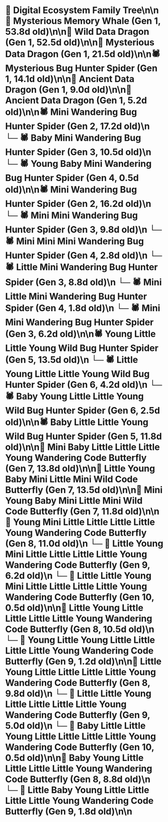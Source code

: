 # 🌳 Digital Ecosystem Family Tree\n\n🐋 Mysterious Memory Whale (Gen 1, 53.8d old)\n\n🐉 Wild Data Dragon (Gen 1, 52.5d old)\n\n🐉 Mysterious Data Dragon (Gen 1, 21.5d old)\n\n🕷️ Mysterious Bug Hunter Spider (Gen 1, 14.1d old)\n\n🐉 Ancient Data Dragon (Gen 1, 9.0d old)\n\n🐉 Ancient Data Dragon (Gen 1, 5.2d old)\n\n🕷️ Mini Wandering Bug Hunter Spider (Gen 2, 17.2d old)\n  └─ 🕷️ Baby Mini Wandering Bug Hunter Spider (Gen 3, 10.5d old)\n    └─ 🕷️ Young Baby Mini Wandering Bug Hunter Spider (Gen 4, 0.5d old)\n\n🕷️ Mini Wandering Bug Hunter Spider (Gen 2, 16.2d old)\n  └─ 🕷️ Mini Mini Wandering Bug Hunter Spider (Gen 3, 9.8d old)\n    └─ 🕷️ Mini Mini Mini Wandering Bug Hunter Spider (Gen 4, 2.8d old)\n  └─ 🕷️ Little Mini Wandering Bug Hunter Spider (Gen 3, 8.8d old)\n    └─ 🕷️ Mini Little Mini Wandering Bug Hunter Spider (Gen 4, 1.8d old)\n  └─ 🕷️ Mini Mini Wandering Bug Hunter Spider (Gen 3, 6.2d old)\n\n🕷️ Young Little Little Young Wild Bug Hunter Spider (Gen 5, 13.5d old)\n  └─ 🕷️ Little Young Little Little Young Wild Bug Hunter Spider (Gen 6, 4.2d old)\n  └─ 🕷️ Baby Young Little Little Young Wild Bug Hunter Spider (Gen 6, 2.5d old)\n\n🕷️ Baby Little Little Young Wild Bug Hunter Spider (Gen 5, 11.8d old)\n\n🦋 Mini Baby Little Little Little Young Wandering Code Butterfly (Gen 7, 13.8d old)\n\n🦋 Little Young Baby Mini Little Mini Wild Code Butterfly (Gen 7, 13.5d old)\n\n🦋 Mini Young Baby Mini Little Mini Wild Code Butterfly (Gen 7, 11.8d old)\n\n🦋 Young Mini Little Little Little Little Young Wandering Code Butterfly (Gen 8, 11.0d old)\n  └─ 🦋 Little Young Mini Little Little Little Little Young Wandering Code Butterfly (Gen 9, 6.2d old)\n    └─ 🦋 Little Little Young Mini Little Little Little Little Young Wandering Code Butterfly (Gen 10, 0.5d old)\n\n🦋 Little Young Little Little Little Little Young Wandering Code Butterfly (Gen 8, 10.5d old)\n  └─ 🦋 Young Little Young Little Little Little Little Young Wandering Code Butterfly (Gen 9, 1.2d old)\n\n🦋 Little Young Little Little Little Little Young Wandering Code Butterfly (Gen 8, 9.8d old)\n  └─ 🦋 Little Little Young Little Little Little Little Young Wandering Code Butterfly (Gen 9, 5.0d old)\n    └─ 🦋 Baby Little Little Young Little Little Little Little Young Wandering Code Butterfly (Gen 10, 0.5d old)\n\n🦋 Baby Young Little Little Little Little Young Wandering Code Butterfly (Gen 8, 8.8d old)\n  └─ 🦋 Little Baby Young Little Little Little Little Young Wandering Code Butterfly (Gen 9, 1.8d old)\n\n